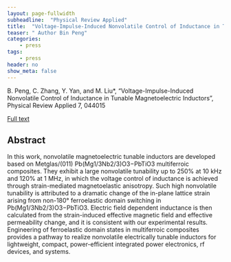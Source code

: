 ```yaml
---
layout: page-fullwidth
subheadline:  "Physical Review Applied"
title:  "Voltage-Impulse-Induced Nonvolatile Control of Inductance in Tunable Magnetoelectric Inductors"
teaser: " Author Bin Peng"
categories:
    - press
tags:
    - press
header: no
show_meta: false
---
```

<!--more-->
<!--<div class="row">-->
<div >
<p>
 B. Peng, C. Zhang, Y. Yan, and M. Liu*, “Voltage-Impulse-Induced Nonvolatile Control of Inductance in Tunable Magnetoelectric Inductors”, Physical Review Applied 7, 044015</p>
 <a href="https://journals.aps.org/prapplied/abstract/10.1103/PhysRevApplied.7.044015">Full text</a>
</div>
<div style="display: inline-block;">
<h2>Abstract</h2>

<p>In this work, nonvolatile magnetoelectric tunable inductors are developed based on Metglas/(011) Pb(Mg1/3Nb2/3)O3−PbTiO3 multiferroic composites. They exhibit a large nonvolatile tunability up to 250% at 10 kHz and 120% at 1 MHz, in which the voltage control of inductance is achieved through strain-mediated magnetoelastic anisotropy. Such high nonvolatile tunability is attributed to a dramatic change of the in-plane lattice strain arising from non-180° ferroelastic domain switching in Pb(Mg1/3Nb2/3)O3−PbTiO3. Electric field dependent inductance is then calculated from the strain-induced effective magnetic field and effective permeability change, and it is consistent with our experimental results. Engineering of ferroelastic domain states in multiferroic composites provides a pathway to realize nonvolatile electrically tunable inductors for lightweight, compact, power-efficient integrated power electronics, rf devices, and systems.</p>

</div>


